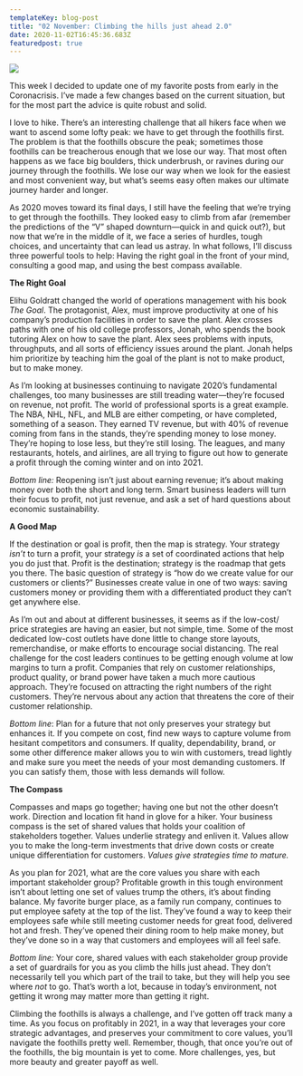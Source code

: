 ```yaml
---
templateKey: blog-post
title: "02 November: Climbing the hills just ahead 2.0"
date: 2020-11-02T16:45:36.683Z
featuredpost: true
---
```

![](/img/dreamstime_foothills-1.jpg)

This week I decided to update one of my favorite posts from early in the Coronacrisis. I’ve made a few changes based on the current situation, but for the most part the advice is quite robust and solid.

I love to hike. There’s an interesting challenge that all hikers face when we want to ascend some lofty peak: we have to get through the foothills first. The problem is that the foothills obscure the peak; sometimes those foothills can be treacherous enough that we lose our way. That most often happens as we face big boulders, thick underbrush, or ravines during our journey through the foothills. We lose our way when we look for the easiest and most convenient way, but what’s seems easy often makes our ultimate journey harder and longer.

As 2020 moves toward its final days, I still have the feeling that we’re trying to get through the foothills. They looked easy to climb from afar (remember the predictions of the “V” shaped downturn—quick in and quick out?), but now that we’re in the middle of it, we face a series of hurdles, tough choices, and uncertainty that can lead us astray. In what follows, I’ll discuss three powerful tools to help: Having the right goal in the front of your mind, consulting a good map, and using the best compass available.

**The Right Goal**

Elihu Goldratt changed the world of operations management with his book *The Goal*. The protagonist, Alex, must improve productivity at one of his company’s production facilities in order to save the plant. Alex crosses paths with one of his old college professors, Jonah, who spends the book tutoring Alex on how to save the plant. Alex sees problems with inputs, throughputs, and all sorts of efficiency issues around the plant. Jonah helps him prioritize by teaching him the goal of the plant is not to make product, but to make money.

As I’m looking at businesses continuing to navigate 2020’s fundamental challenges, too many businesses are still treading water—they’re focused on revenue, not profit. The world of professional sports is a great example. The NBA, NHL, NFL, and MLB are either competing, or have completed, something of a season. They earned TV revenue, but with 40% of revenue coming from fans in the stands, they’re spending money to lose money. They’re hoping to lose less, but they’re still losing. The leagues, and many restaurants, hotels, and airlines, are all trying to figure out how to generate a profit through the coming winter and on into 2021. 

*Bottom line:* Reopening isn’t just about earning revenue; it’s about making money over both the short and long term. Smart business leaders will turn their focus to profit, not just revenue, and ask a set of hard questions about economic sustainability.

**A Good Map**

If the destination or goal is profit, then the map is strategy. Your strategy *isn’t* to turn a profit, your strategy *is* a set of coordinated actions that help you do just that. Profit is the destination; strategy is the roadmap that gets you there. The basic question of strategy is “how do we create value for our customers or clients?” Businesses create value in one of two ways: saving customers money or providing them with a differentiated product they can’t get anywhere else.

As I’m out and about at different businesses, it seems as if the low-cost/ price strategies are having an easier, but not simple, time. Some of the most dedicated low-cost outlets have done little to change store layouts, remerchandise, or make efforts to encourage social distancing. The real challenge for the cost leaders continues to be getting enough volume at low margins to turn a profit. Companies that rely on customer relationships, product quality, or brand power have taken a much more cautious approach. They’re focused on attracting the right numbers of the right customers. They’re nervous about any action that threatens the core of their customer relationship.

*Bottom line*: Plan for a future that not only preserves your strategy but enhances it. If you compete on cost, find new ways to capture volume from hesitant competitors and consumers. If quality, dependability, brand, or some other difference maker allows you to win with customers, tread lightly and make sure you meet the needs of your most demanding customers. If you can satisfy them, those with less demands will follow.

**The Compass**

Compasses and maps go together; having one but not the other doesn’t work. Direction and location fit hand in glove for a hiker. Your business compass is the set of shared values that holds your coalition of stakeholders together. Values underlie strategy and enliven it. Values allow you to make the long-term investments that drive down costs or create unique differentiation for customers. *Values give strategies time to mature.* 

As you plan for 2021, what are the core values you share with each important stakeholder group? Profitable growth in this tough environment isn’t about letting one set of values trump the others, it’s about finding balance. My favorite burger place, as a family run company, continues to put employee safety at the top of the list. They’ve found a way to keep their employees safe while still meeting customer needs for great food, delivered hot and fresh. They’ve opened their dining room to help make money, but they’ve done so in a way that customers and employees will all feel safe. 

*Bottom line:* Your core, shared values with each stakeholder group provide a set of guardrails for you as you climb the hills just ahead. They don’t necessarily tell you which part of the trail to take, but they will help you see where *not* to go. That’s worth a lot, because in today’s environment, not getting it wrong may matter more than getting it right.

Climbing the foothills is always a challenge, and I’ve gotten off track many a time. As you focus on profitably in 2021, in a way that leverages your core strategic advantages, and preserves your commitment to core values, you’ll navigate the foothills pretty well. Remember, though, that once you’re out of the foothills, the big mountain is yet to come. More challenges, yes, but more beauty and greater payoff as well.

<!--EndFragment-->